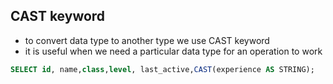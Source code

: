 ## CAST keyword

- to convert data type to another type we use CAST keyword
- it is useful when we need a particular data type for an operation to work

```sql
SELECT id, name,class,level, last_active,CAST(experience AS STRING);
```
